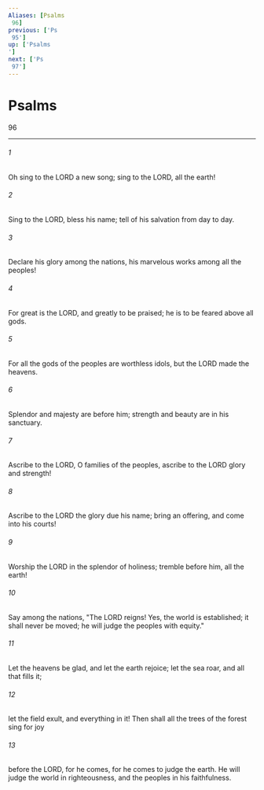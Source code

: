 ```yaml
---
Aliases: [Psalms 96]
previous: ['Ps 95']
up: ['Psalms']
next: ['Ps 97']
---
```

# Psalms 96

***
 

###### 1 
Oh sing to the LORD a new song;  sing to the LORD, all the earth!   

###### 2 
Sing to the LORD, bless his name;  tell of his salvation from day to day.   

###### 3 
Declare his glory among the nations,  his marvelous works among all the peoples!   

###### 4 
For great is the LORD, and greatly to be praised;  he is to be feared above all gods.   

###### 5 
For all the gods of the peoples are worthless idols,  but the LORD made the heavens.   

###### 6 
Splendor and majesty are before him;  strength and beauty are in his sanctuary.  

###### 7 
Ascribe to the LORD, O families of the peoples,  ascribe to the LORD glory and strength!   

###### 8 
Ascribe to the LORD the glory due his name;  bring an offering, and come into his courts!   

###### 9 
Worship the LORD in the splendor of holiness;  tremble before him, all the earth!  

###### 10 
Say among the nations, "The LORD reigns!  Yes, the world is established; it shall never be moved;  he will judge the peoples with equity."  

###### 11 
Let the heavens be glad, and let the earth rejoice;  let the sea roar, and all that fills it;   

###### 12 
let the field exult, and everything in it!  Then shall all the trees of the forest sing for joy   

###### 13 
before the LORD, for he comes,  for he comes to judge the earth.  He will judge the world in righteousness,  and the peoples in his faithfulness.
